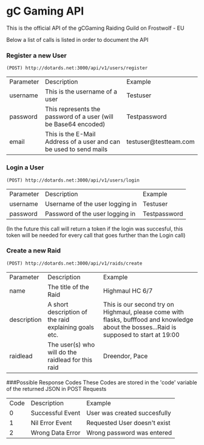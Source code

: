 gC Gaming API
=============

This is the official API of the gCGaming Raiding Guild on Frostwolf - EU

Below a list of calls is listed in order to document the API

### Register a new User
<pre><code>(POST) http://dotards.net:3000/api/v1/users/register
</code></pre> 
<table>
  <tr>
    <td>Parameter</td>
    <td>Description</td>
    <td>Example</td>
  </tr>
    <tr>
    <td>username</td>
    <td>This is the username of a user</td>
    <td>Testuser</td>
  </tr>
    <tr>
    <td>password</td>
    <td>This represents the password of a user (will be Base64 encoded)</td>
    <td>Testpassword</td>
  </tr>
    <tr>
    <td>email</td>
    <td>This is the E-Mail Address of a user and can be used to send mails</td>
    <td>testuser@testteam.com</td>
  </tr>
</table>

### Login a User
<pre><code>(POST) http://dotards.net:3000/api/v1/users/login
</code></pre> 
<table>
  <tr>
    <td>Parameter</td>
    <td>Description</td>
    <td>Example</td>
  </tr>
    <tr>
    <td>username</td>
    <td>Username of the user logging in</td>
    <td>Testuser</td>
  </tr>
    <tr>
    <td>password</td>
    <td>Password of the user logging in</td>
    <td>Testpassword</td>
  </tr>
</table>
(In the future this call will return a token if the login was succesful, this token will be needed for every call that goes further than the Login call)

### Create a new Raid
<pre><code>(POST) http://dotards.net:3000/api/v1/raids/create
</code></pre> 
<table>
  <tr>
    <td>Parameter</td>
    <td>Description</td>
    <td>Example</td>
  </tr>
  <tr>
    <td>name</td>
    <td>The title of the Raid</td>
    <td>Highmaul HC 6/7</td>
  </tr>
  <tr>
    <td>description</td>
    <td>A short description of the raid explaining goals etc.</td>
    <td>This is our second try on Highmaul, please come with flasks, bufffood and knowledge about the bosses...Raid is supposed to start at 19:00</td>
  </tr>
    <tr>
    <td>raidlead</td>
    <td>The user(s) who will do the raidlead for this raid</td>
    <td>Dreendor, Pace</td>
  </tr>
</table>

###Possible Response Codes
These Codes are stored in the 'code' variable of the returned JSON in POST Requests
<table>
  <tr>
    <td>Code</td>
    <td>Description</td>
    <td>Example</td>
  </tr>
  <tr>
    <td>0</td>
    <td>Successful Event</td>
    <td>User was created succesfully</td>
  </tr>
  <tr>
    <td>1</td>
    <td>Nil Error Event</td>
    <td>Requested User doesn't exist</td>
  </tr>
  <tr>
    <td>2</td>
    <td>Wrong Data Error</td>
    <td>Wrong password was entered</td>
  </tr>
</table>




